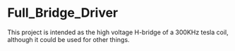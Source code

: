 # Full_Bridge_Driver
This project is intended as the high voltage H-bridge of a 300KHz tesla coil, although it could be used for other things.

